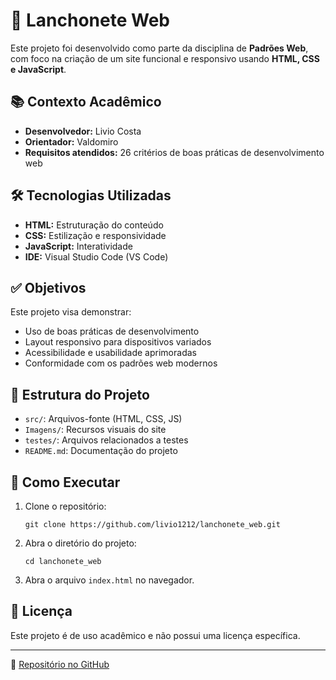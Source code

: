 <h1>🍔 Lanchonete Web</h1>

  <p>Este projeto foi desenvolvido como parte da disciplina de <strong>Padrões Web</strong>, com foco na criação de um site funcional e responsivo usando <strong>HTML, CSS e JavaScript</strong>.</p>

  <h2>📚 Contexto Acadêmico</h2>
  <ul>
    <li><strong>Desenvolvedor:</strong> Livio Costa</li>
    <li><strong>Orientador:</strong> Valdomiro</li>
    <li><strong>Requisitos atendidos:</strong> 26 critérios de boas práticas de desenvolvimento web</li>
  </ul>

  <h2>🛠️ Tecnologias Utilizadas</h2>
  <ul>
    <li><strong>HTML:</strong> Estruturação do conteúdo</li>
    <li><strong>CSS:</strong> Estilização e responsividade</li>
    <li><strong>JavaScript:</strong> Interatividade</li>
    <li><strong>IDE:</strong> Visual Studio Code (VS Code)</li>
  </ul>

  <h2>✅ Objetivos</h2>
  <p>Este projeto visa demonstrar:</p>
  <ul>
    <li>Uso de boas práticas de desenvolvimento</li>
    <li>Layout responsivo para dispositivos variados</li>
    <li>Acessibilidade e usabilidade aprimoradas</li>
    <li>Conformidade com os padrões web modernos</li>
  </ul>

  <h2>📁 Estrutura do Projeto</h2>
  <ul>
    <li><code>src/</code>: Arquivos-fonte (HTML, CSS, JS)</li>
    <li><code>Imagens/</code>: Recursos visuais do site</li>
    <li><code>testes/</code>: Arquivos relacionados a testes</li>
    <li><code>README.md</code>: Documentação do projeto</li>
  </ul>

  <h2>🚀 Como Executar</h2>
  <ol>
    <li>Clone o repositório:</li>
    <pre><code>git clone https://github.com/livio1212/lanchonete_web.git</code></pre>
    <li>Abra o diretório do projeto:</li>
    <pre><code>cd lanchonete_web</code></pre>
    <li>Abra o arquivo <code>index.html</code> no navegador.</li>
  </ol>

  <h2>📄 Licença</h2>
  <p>Este projeto é de uso acadêmico e não possui uma licença específica.</p>

  <hr>

  <p>🔗 <a href="https://github.com/livio1212/lanchonete_web" target="_blank">Repositório no GitHub</a></p>
